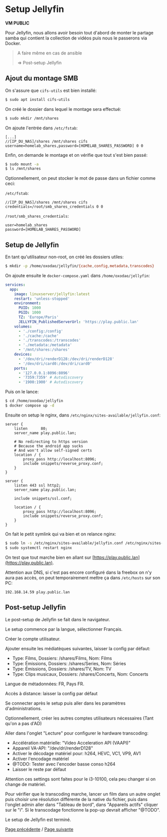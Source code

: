 # Setup Jellyfin

**VM PUBLIC**

Pour Jellyfin, nous allons avoir besoin tout d'abord de monter le partage samba qui contient la collection de vidéos puis nous le passerons via Docker.

> A faire même en cas de ansible
>
> => Post-setup Jellyfin

## Ajout du montage SMB

On s'assure que `cifs-utils` est bien installé:
```sh
$ sudo apt install cifs-utils
```

On créé le dossier dans lequel le montage sera effectué:
```sh
$ sudo mkdir /mnt/shares
```

On ajoute l'entrée dans `/etc/fstab`:
```
[...]
//[IP_DU_NAS]/shares /mnt/shares cifs username=homelab_shares,password=[HOMELAB_SHARES_PASSWORD] 0 0
```

Enfin, on demande le montage et on vérifie que tout s'est bien passé:
```sh
$ sudo mount -a
$ ls /mnt/shares
```

Optionnellement, on peut stocker le mot de passe dans un fichier comme ceci:

`/etc/fstab`:
```
//[IP_DU_NAS]/shares /mnt/shares cifs credentials=/root/smb_shares_credentials 0 0
```

`/root/smb_shares_credentials`:
```
user=homelab_shares
password=[HOMELAB_SHARES_PASSWORD]
```

## Setup de Jellyfin

En tant qu'utilisateur non-root, on créé les dossiers utiles:
```sh
$ mkdir -p /home/oxodao/jellyfin/{cache,config,metadata,transcodes}
```

On ajoute ensuite le `docker-compose.yaml` dans `/home/oxodao/jellyfin`:
```yaml
services:
  app:
    image: linuxserver/jellyfin:latest
    restart: 'unless-stopped'
    environment:
      PUID: 1000
      PGID: 1000
      TZ: 'Europe/Paris'
      JELLYFIN_PublishedServerUrl: 'https://play.public.lan'
    volumes:
      - './config:/config'
      - './cache:/cache'
      - './transcodes:/transcodes'
      - './metadata:/metadata'
      - '/mnt/shares:/shares'
    devices:
      - '/dev/dri/renderD128:/dev/dri/renderD128'
      - '/dev/dri/card0:/dev/dri/card0'
    ports:
      - '127.0.0.1:8096:8096'
      - '7359:7359' # Autodiscovery
      - '1900:1900' # Autodiscovery
```

Puis on le lance:
```sh
$ cd /home/oxodao/jellyfin
$ docker compose up -d
```

Ensuite on setup le nginx, dans `/etc/nginx/sites-available/jellyfin.conf`:
```
server {
    listen      80;
    server_name play.public.lan;

    # No redirecting to https version
    # Because the android app sucks
    # And won't allow self-signed certs
    location / {
        proxy_pass http://localhost:8096;
        include snippets/reverse_proxy.conf;
    }
}

server {
    listen 443 ssl http2;
    server_name play.public.lan;

    include snippets/ssl.conf;

    location / {
        proxy_pass http://localhost:8096;
        include snippets/reverse_proxy.conf;
    }
}
```

On fait le petit symlink qui va bien et on relance nginx:
```sh
$ sudo ln -s /etc/nginx/sites-available/jellyfin.conf /etc/nginx/sites-enabled/jellyfin.conf
$ sudo systemctl restart nginx
```

On test que tout marche bien en allant sur [https://play.public.lan](https://play.public.lan).

Attention aux DNS, si c'est pas encore configuré dans la freebox on n'y aura pas accès, on peut temporairement mettre ça dans `/etc/hosts` sur son PC:
```
192.168.14.59 play.public.lan
```

## Post-setup Jellyfin

Le post-setup de Jellyfin se fait dans le navigateur.

Le setup commence par la langue, sélectionner Français.

Créer le compte utilisateur.

Ajouter ensuite les médiatèques suivantes, laisser la config par défaut:
- Type: Films, Dossiers: /shares/Films, Nom: Films
- Type: Émissions, Dossiers: /shares/Series, Nom: Séries
- Type: Émissions, Dossiers: /shares/TV, Nom: TV
- Type: Clips musicaux, Dossiers: /shares/Concerts, Nom: Concerts

Langue de métadonnées: FR, Pays FR.

Accès à distance: laisser la config par défaut

Se connecter après le setup puis aller dans les paramètres d'administrations.

Optionnellement, créer les autres comptes utilisateurs nécessaires (Tant qu'on a pas d'AD)

Aller dans l'onglet "Lecture" pour configurer le hardware transcoding:
- Accélération matérielle: "Video Acceleration API (VAAPI)"
- Appareil VA-API: "/dev/dri/renderD128"
- Activer le décodage matériel pour: h264, HEVC, VC1, VP9, AV1
- Activer l'encodage matériel
- @TODO: Tester avec l'encoder basse conso h264
- Laisser le reste par défaut

Attention ces settings sont faites pour le i3-10100, cela peu changer si on change de matériel.

Pour vérifier que le transcoding marche, lancer un film dans un autre onglet puis choisir une résolution différente de la native du fichier, puis dans l'onglet admin aller dans "Tableau de bord", dans "Appareils actifs" cliquer sur le "i". Si le transcodage fonctionne la pop-up devrait afficher "@TODO".

Le setup de Jellyfin est terminé.

[Page précédente](setup_simple_notifier.md) / [Page suivante](setup_navidrome.md)
